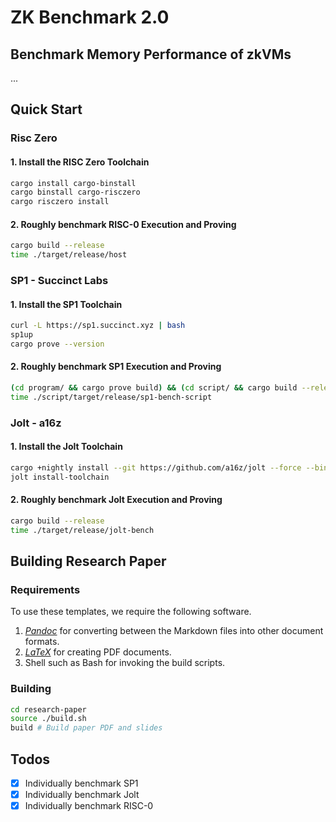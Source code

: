 # ZK Benchmark 2.0

## Benchmark Memory Performance of zkVMs

...

## Quick Start

### Risc Zero

#### 1. Install the RISC Zero Toolchain

```bash
cargo install cargo-binstall
cargo binstall cargo-risczero
cargo risczero install
```

#### 2. Roughly benchmark RISC-0 Execution and Proving

```bash
cargo build --release
time ./target/release/host
```

### SP1 - Succinct Labs

#### 1. Install the SP1 Toolchain

```bash
curl -L https://sp1.succinct.xyz | bash
sp1up
cargo prove --version
```

#### 2. Roughly benchmark SP1 Execution and Proving

```bash
(cd program/ && cargo prove build) && (cd script/ && cargo build --release)
time ./script/target/release/sp1-bench-script
```

### Jolt - a16z

#### 1. Install the Jolt Toolchain

```bash
cargo +nightly install --git https://github.com/a16z/jolt --force --bins jolt
jolt install-toolchain
```

#### 2. Roughly benchmark Jolt Execution and Proving

```bash
cargo build --release
time ./target/release/jolt-bench
```

## Building Research Paper

### Requirements

To use these templates, we require the following software.

1. [_Pandoc_](https://pandoc.org/) for converting between the Markdown files into other document formats.
2. [_LaTeX_](https://www.latex-project.org/) for creating PDF documents.
3. Shell such as Bash for invoking the build scripts.

### Building

```bash
cd research-paper
source ./build.sh
build # Build paper PDF and slides
```

## Todos

- [x] Individually benchmark SP1
- [x] Individually benchmark Jolt
- [x] Individually benchmark RISC-0
